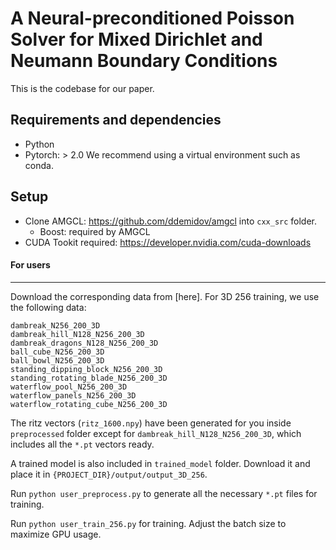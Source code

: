 # A Neural-preconditioned Poisson Solver for Mixed Dirichlet and Neumann Boundary Conditions

This is the codebase for our paper.


## Requirements and dependencies
* Python
* Pytorch: > 2.0
We recommend using a virtual environment such as conda.



## Setup
* Clone AMGCL: https://github.com/ddemidov/amgcl into `cxx_src` folder.
    * Boost: required by AMGCL
* CUDA Tookit required: https://developer.nvidia.com/cuda-downloads



#### For users
---
Download the corresponding data from [here]. For 3D 256 training, we use the following data:
```
dambreak_N256_200_3D
dambreak_hill_N128_N256_200_3D
dambreak_dragons_N128_N256_200_3D
ball_cube_N256_200_3D
ball_bowl_N256_200_3D
standing_dipping_block_N256_200_3D
standing_rotating_blade_N256_200_3D
waterflow_pool_N256_200_3D
waterflow_panels_N256_200_3D
waterflow_rotating_cube_N256_200_3D
```

The ritz vectors (`ritz_1600.npy`) have been generated for you inside `preprocessed` folder except for `dambreak_hill_N128_N256_200_3D`, which includes all the `*.pt` vectors ready.

A trained model is also included in `trained_model` folder. Download it and place it in `{PROJECT_DIR}/output/output_3D_256`.

Run `python user_preprocess.py` to generate all the necessary `*.pt` files for training.

Run `python user_train_256.py` for training. Adjust the batch size to maximize GPU usage.

